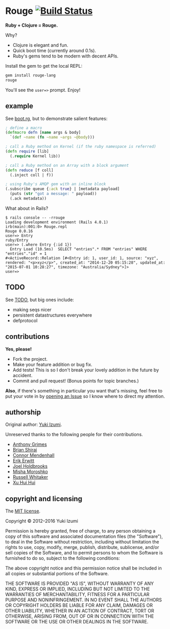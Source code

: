 # Rouge [![Build Status](https://secure.travis-ci.org/kivikakk/rouge.png)](http://travis-ci.org/kivikakk/rouge)

**Ruby + Clojure = Rouge.**

Why?

* Clojure is elegant and fun.
* Quick boot time (currently around 0.1s).
* Ruby's gems tend to be modern with decent APIs.

<!-- You can try a Rouge REPL online at **[Try Rouge](http://try.rouge.io)**, or -->

Install the gem to get the local REPL:

``` bash
gem install rouge-lang
rouge
```

You'll see the `user=>` prompt.  Enjoy!

## example

See [boot.rg](https://github.com/kivikakk/rouge/blob/master/lib/boot.rg), but to demonstrate
salient features:

``` clojure
; define a macro
(defmacro defn [name args & body]
  `(def ~name (fn ~name ~args ~@body)))

; call a Ruby method on Kernel (if the ruby namespace is referred)
(defn require [lib]
  (.require Kernel lib))

; call a Ruby method on an Array with a block argument
(defn reduce [f coll]
  (.inject coll | f))

; using Ruby's AMQP gem with an inline block
(.subscribe queue {:ack true} | [metadata payload]
  (puts (str "got a message: " payload))
  (.ack metadata))
```

What about in Rails?

```
$ rails console -- -rrouge
Loading development environment (Rails 4.0.1)
irb(main):001:0> Rouge.repl
Rouge 0.0.16
user=> Entry
ruby/Entry
user=> (.where Entry {:id 1})
  Entry Load (10.5ms)  SELECT "entries".* FROM "entries" WHERE "entries"."id" = 1
#<ActiveRecord::Relation [#<Entry id: 1, user_id: 1, source: "xyz", rendered: "<p>xyz</p>", created_at: "2014-12-20 05:15:28", updated_at: "2015-07-01 10:28:27", timezone: "Australia/Sydney">]>
user=>
```

## TODO

See [TODO](https://github.com/kivikakk/rouge/blob/master/misc/TODO), but big ones
include:

* making seqs nicer
* persistent datastructures everywhere
* defprotocol

## contributions

**Yes, please!**

* Fork the project.
* Make your feature addition or bug fix.
* Add tests!  This is so I don't break your lovely addition in the future by accident.
* Commit and pull request!  (Bonus points for topic branches.)

**Also**, if there's something in particular you want that's missing, feel free to put your vote in by [opening an Issue](https://github.com/kivikakk/rouge/issues/new) so I know where to direct my attention.

## authorship

Original author: [Yuki Izumi](https://github.com/kivikakk).

Unreserved thanks to the following people for their contributions.

* [Anthony Grimes](https://github.com/Raynes)
* [Brian Shirai](https://github.com/brixen)
* [Connor Mendenhall](https://github.com/ecmendenhall)
* [Erik Erwitt](https://github.com/eerwitt)
* [Joel Holdbrooks](https://github.com/noprompt)
* [Misha Moroshko](https://github.com/moroshko)
* [Russell Whitaker](https://github.com/russellwhitaker)
* [Xu Hui Hui](https://github.com/xhh)

## copyright and licensing

The [MIT license](http://opensource.org/licenses/MIT).

Copyright &copy; 2012&ndash;2016 Yuki Izumi

Permission is hereby granted, free of charge, to any person obtaining a copy of
this software and associated documentation files (the "Software"), to deal in
the Software without restriction, including without limitation the rights to
use, copy, modify, merge, publish, distribute, sublicense, and/or sell copies
of the Software, and to permit persons to whom the Software is furnished to do
so, subject to the following conditions:

The above copyright notice and this permission notice shall be included in all
copies or substantial portions of the Software.

THE SOFTWARE IS PROVIDED "AS IS", WITHOUT WARRANTY OF ANY KIND, EXPRESS OR
IMPLIED, INCLUDING BUT NOT LIMITED TO THE WARRANTIES OF MERCHANTABILITY,
FITNESS FOR A PARTICULAR PURPOSE AND NONINFRINGEMENT. IN NO EVENT SHALL THE
AUTHORS OR COPYRIGHT HOLDERS BE LIABLE FOR ANY CLAIM, DAMAGES OR OTHER
LIABILITY, WHETHER IN AN ACTION OF CONTRACT, TORT OR OTHERWISE, ARISING FROM,
OUT OF OR IN CONNECTION WITH THE SOFTWARE OR THE USE OR OTHER DEALINGS IN THE
SOFTWARE.
